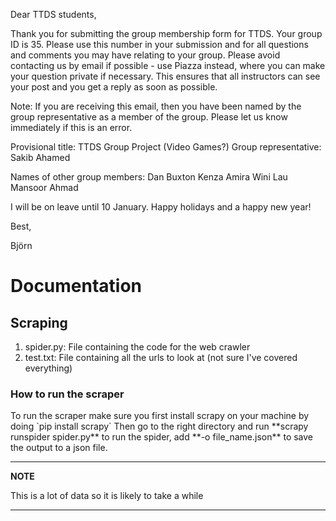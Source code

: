 <p>Dear TTDS students,

Thank you for submitting the group membership form for TTDS. Your group ID is 35. Please use this number in your submission and for all questions and comments you may have relating to your group. Please avoid contacting us by email if possible - use Piazza instead, where you can make your question private if necessary. This ensures that all instructors can see your post and you get a reply as soon as possible. 

Note: If you are receiving this email, then you have been named by the group representative as a member of the group. Please let us know immediately if this is an error.

Provisional title: TTDS Group Project (Video Games?)
Group representative: Sakib Ahamed

Names of other group members:
Dan Buxton
Kenza Amira
Wini Lau
Mansoor Ahmad

I will be on leave until 10 January. Happy holidays and a happy new year!

Best,

Björn </p>
# Documentation
## Scraping
<ol>
  <li>spider.py: File containing the code for the web crawler</li>
  <li>test.txt: File containing all the urls to look at (not sure I've covered everything)</li>
</ol>
<h3> How to run the scraper</h3>
To run the scraper make sure you first install scrapy on your machine by doing
`pip install scrapy`
Then go to the right directory and run
**scrapy runspider spider.py** to run the spider, add **-o file_name.json** to save the output to a json file.

---
**NOTE**

This is a lot of data so it is likely to take a while

---


